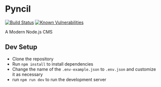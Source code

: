 # Pyncil
[![Build Status](https://travis-ci.org/Pyncil/Pyncil.svg?branch=master)](https://travis-ci.org/Pyncil/Pyncil)
[![Known Vulnerabilities](https://snyk.io/test/github/pyncil/pyncil/badge.svg)](https://snyk.io/test/github/pyncil/pyncil)

A Modern Node.js CMS

## Dev Setup
- Clone the repository
- Run `npm install` to install dependencies
- Change the name of the `.env-example.json` to `.env.json` and customize it as necessary
- run `npm run dev` to run the development server
